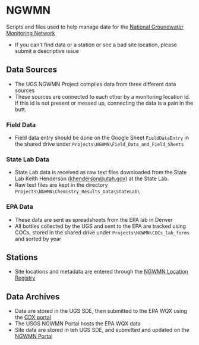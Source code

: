 # NGWMN
Scripts and files used to help manage data for the [National Groundwater Monitoring Network](https://cida.usgs.gov/ngwmn/)
* If you can't find data or a station or see a bad site location, please submit a descriptive issue

## Data Sources
* The UGS NGWMN Project compiles data from three different data sources
* These sources are connected to each other by a monitoring location id.  If this id is not present or messed up, connecting the data is a pain in the butt.

### Field Data
* Field data entry should be done on the Google Sheet `FieldDataEntry` in the shared drive under `Projects\NGWMN\Field_Data_and_Field_Sheets`

### State Lab Data
* State Lab data is received as raw text files downloaded from the State Lab Keith Henderson (khenderson@utah.gov) at the State Lab.
* Raw text files are kept in the directory `Projects\NGWMN\Chemistry_Results_Data\StateLab\`

### EPA Data
* These data are sent as spreadsheets from the EPA lab in Denver
* All bottles collected by the UGS and sent to the EPA are tracked using COCs, stored in the shared drive under `Projects\NGWMN\COCs_lab_forms` and sorted by year

## Stations
* Site locations and metadata are entered through the [NGWMN Location Registry](https://www.usgs.gov/apps/location-registry/)

## Data Archives
* Data are stored in the UGS SDE, then submitted to the EPA WQX using the [CDX portal](https://cdx.epa.gov/)
* The USGS NGWMN Portal hosts the EPA WQX data
* Site data are stored in teh UGS SDE, and submitted and updated on the [NGWMN Portal](https://cida.usgs.gov/ngwmn/)
